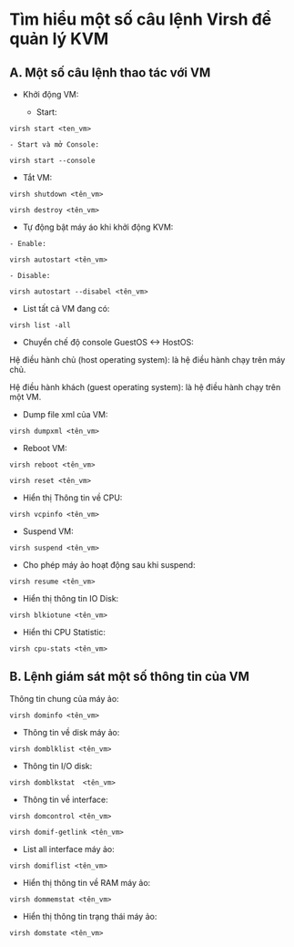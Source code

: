 # Tìm hiểu một số câu lệnh Virsh để quản lý KVM

## A. Một số câu lệnh thao tác với VM

- Khởi động VM:

    - Start:

```
virsh start <ten_vm>
```

    - Start và mở Console:

```
virsh start --console
```

- Tắt VM:

```
virsh shutdown <tên_vm>
```

```
virsh destroy <tên_vm>
```

- Tự động bật máy áo khi khởi động KVM:

```
- Enable:

virsh autostart <tên_vm>

- Disable:

virsh autostart --disabel <tên_vm>

```

- List tất cả VM đang có:

```
virsh list -all
```

- Chuyển chế độ console GuestOS <-> HostOS:

Hệ điều hành chủ (host operating system): là hệ điều hành chạy trên máy chủ.

Hệ điều hành khách (guest operating system): là hệ điều hành chạy trên một VM.

- Dump file xml của VM:

```
virsh dumpxml <tên_vm>
```

- Reboot VM:

```
virsh reboot <tên_vm>

virsh reset <tên_vm>
```

- Hiển thị Thông tin về CPU:

```
virsh vcpinfo <tên_vm>
```

- Suspend VM:

```
virsh suspend <tên_vm>
```

- Cho phép máy ảo hoạt động sau khi suspend:

```
virsh resume <tên_vm>
```

- Hiển thị thông tin IO Disk:

```
virsh blkiotune <tên_vm>
```

- Hiển thi CPU Statistic:

```
virsh cpu-stats <tên_vm>
```

## B. Lệnh giám sát một số thông tin của VM

 Thông tin chung của máy ảo:

```
virsh dominfo <tên_vm>
```

- Thông tin về disk máy ảo:

```
virsh domblklist <tên_vm>
```

- Thông tin I/O disk:

```
virsh domblkstat  <tên_vm>
```

- Thông tin về interface:

```
virsh domcontrol <tên_vm>

virsh domif-getlink <tên_vm>
```

- List all interface máy ảo:

```
virsh domiflist <tên_vm>
```

- Hiển thị thông tin về RAM máy ảo:

```
virsh dommemstat <tên_vm>
```

- Hiển thị thông tin trạng thái máy ảo:

```
virsh domstate <tên_vm>
```